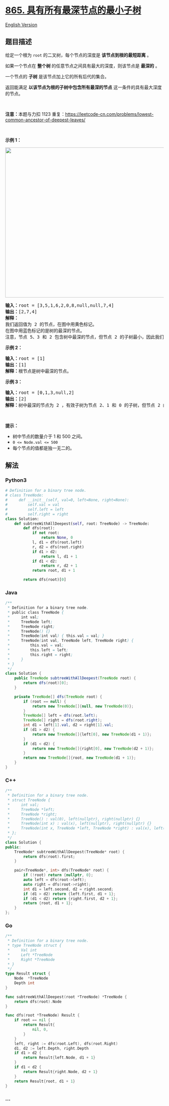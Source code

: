 # [865. 具有所有最深节点的最小子树](https://leetcode-cn.com/problems/smallest-subtree-with-all-the-deepest-nodes)

[English Version](/solution/0800-0899/0865.Smallest%20Subtree%20with%20all%20the%20Deepest%20Nodes/README_EN.md)

## 题目描述

<!-- 这里写题目描述 -->

<p>给定一个根为 <code>root</code> 的二叉树，每个节点的深度是 <strong>该节点到根的最短距离</strong> 。</p>

<p>如果一个节点在 <strong>整个树 </strong>的任意节点之间具有最大的深度，则该节点是 <strong>最深的</strong> 。</p>

<p>一个节点的 <strong>子树</strong> 是该节点加上它的所有后代的集合。</p>

<p>返回能满足 <strong>以该节点为根的子树中包含所有最深的节点</strong> 这一条件的具有最大深度的节点。</p>

<p> </p>

<p><strong>注意：</strong>本题与力扣 1123 重复：<a href="https://leetcode-cn.com/problems/lowest-common-ancestor-of-deepest-leaves/" target="_blank">https://leetcode-cn.com/problems/lowest-common-ancestor-of-deepest-leaves/</a></p>

<p> </p>

<p><strong>示例 1：</strong></p>

<p><img alt="" height="475" src="https://cdn.jsdelivr.net/gh/doocs/leetcode@main/solution/0800-0899/0865.Smallest%20Subtree%20with%20all%20the%20Deepest%20Nodes/images/sketch1.png" width="560" /></p>

<pre>
<strong>输入：</strong>root = [3,5,1,6,2,0,8,null,null,7,4]
<strong>输出：</strong>[2,7,4]
<strong>解释：</strong>
我们返回值为 2 的节点，在图中用黄色标记。
在图中用蓝色标记的是树的最深的节点。
注意，节点 5、3 和 2 包含树中最深的节点，但节点 2 的子树最小，因此我们返回它。
</pre>

<p><strong>示例 2：</strong></p>

<pre>
<strong>输入：</strong>root = [1]
<strong>输出：</strong>[1]
<strong>解释：</strong>根节点是树中最深的节点。</pre>

<p><strong>示例 3：</strong></p>

<pre>
<strong>输入：</strong>root = [0,1,3,null,2]
<strong>输出：</strong>[2]
<strong>解释：</strong>树中最深的节点为 2 ，有效子树为节点 2、1 和 0 的子树，但节点 2 的子树最小。</pre>

<p> </p>

<p><strong>提示：</strong></p>

<ul>
	<li>树中节点的数量介于 1 和 500 之间。</li>
	<li><code>0 <= Node.val <= 500</code></li>
	<li>每个节点的值都是独一无二的。</li>
</ul>

## 解法

<!-- 这里可写通用的实现逻辑 -->

<!-- tabs:start -->

### **Python3**

<!-- 这里可写当前语言的特殊实现逻辑 -->

```python
# Definition for a binary tree node.
# class TreeNode:
#     def __init__(self, val=0, left=None, right=None):
#         self.val = val
#         self.left = left
#         self.right = right
class Solution:
    def subtreeWithAllDeepest(self, root: TreeNode) -> TreeNode:
        def dfs(root):
            if not root:
                return None, 0
            l, d1 = dfs(root.left)
            r, d2 = dfs(root.right)
            if d1 > d2:
                return l, d1 + 1
            if d1 < d2:
                return r, d2 + 1
            return root, d1 + 1

        return dfs(root)[0]
```

### **Java**

<!-- 这里可写当前语言的特殊实现逻辑 -->

```java
/**
 * Definition for a binary tree node.
 * public class TreeNode {
 *     int val;
 *     TreeNode left;
 *     TreeNode right;
 *     TreeNode() {}
 *     TreeNode(int val) { this.val = val; }
 *     TreeNode(int val, TreeNode left, TreeNode right) {
 *         this.val = val;
 *         this.left = left;
 *         this.right = right;
 *     }
 * }
 */
class Solution {
    public TreeNode subtreeWithAllDeepest(TreeNode root) {
        return dfs(root)[0];
    }

    private TreeNode[] dfs(TreeNode root) {
        if (root == null) {
            return new TreeNode[]{null, new TreeNode(0)};
        }
        TreeNode[] left = dfs(root.left);
        TreeNode[] right = dfs(root.right);
        int d1 = left[1].val, d2 = right[1].val;
        if (d1 > d2) {
            return new TreeNode[]{left[0], new TreeNode(d1 + 1)};
        }
        if (d1 < d2) {
            return new TreeNode[]{right[0], new TreeNode(d2 + 1)};
        }
        return new TreeNode[]{root, new TreeNode(d1 + 1)};
    }
}
```

### **C++**

```cpp
/**
 * Definition for a binary tree node.
 * struct TreeNode {
 *     int val;
 *     TreeNode *left;
 *     TreeNode *right;
 *     TreeNode() : val(0), left(nullptr), right(nullptr) {}
 *     TreeNode(int x) : val(x), left(nullptr), right(nullptr) {}
 *     TreeNode(int x, TreeNode *left, TreeNode *right) : val(x), left(left), right(right) {}
 * };
 */
class Solution {
public:
    TreeNode* subtreeWithAllDeepest(TreeNode* root) {
        return dfs(root).first;
    }

    pair<TreeNode*, int> dfs(TreeNode* root) {
        if (!root) return {nullptr, 0};
        auto left = dfs(root->left);
        auto right = dfs(root->right);
        int d1 = left.second, d2 = right.second;
        if (d1 > d2) return {left.first, d1 + 1};
        if (d1 < d2) return {right.first, d2 + 1};
        return {root, d1 + 1};
    }
};
```

### **Go**

```go
/**
 * Definition for a binary tree node.
 * type TreeNode struct {
 *     Val int
 *     Left *TreeNode
 *     Right *TreeNode
 * }
 */
type Result struct {
	Node  *TreeNode
	Depth int
}

func subtreeWithAllDeepest(root *TreeNode) *TreeNode {
	return dfs(root).Node
}

func dfs(root *TreeNode) Result {
	if root == nil {
		return Result{
			nil, 0,
		}
	}
	left, right := dfs(root.Left), dfs(root.Right)
	d1, d2 := left.Depth, right.Depth
	if d1 > d2 {
		return Result{left.Node, d1 + 1}
	}
	if d1 < d2 {
		return Result{right.Node, d2 + 1}
	}
	return Result{root, d1 + 1}
}
```

### **...**

```

```

<!-- tabs:end -->
